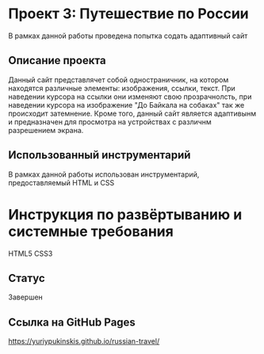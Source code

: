 # Проект 3: Путешествие по России

В рамках данной работы проведена попытка содать адаптивный сайт 


## Описание проекта
Данный сайт представлячет собой одностраничник, на котором находятся различные элементы: изображения, ссылки, текст.
При наведении курсора на ссылки они изменяют свою прозрачнолсть, при наведении курсора на изображение "До Байкала на собаках" так же происходит затемнение.
Кроме того, данный сайт является адаптивынм и предназначен для просмотра на устройствах с различнм разрешением экрана.

## Использованный инструментарий 
В рамках данной работы использован инструментарий, предоставляемый HTML и CSS

# Инструкция по развёртыванию и системные требования
HTML5 CSS3 

## Статус
Завершен

## Ссылка на GitHub Pages
https://yuriypukinskis.github.io/russian-travel/
